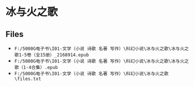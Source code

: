 # 冰与火之歌

## Files

- `F:/5000G电子书\I01-文学（小说 诗歌 名著 写作）\科幻小说\冰与火之歌\冰与火之歌1-5卷（全15册）_2168914.epub`
- `F:/5000G电子书\I01-文学（小说 诗歌 名著 写作）\科幻小说\冰与火之歌\冰与火之歌（1-4合集）.epub`
- `F:/5000G电子书\I01-文学（小说 诗歌 名著 写作）\科幻小说\冰与火之歌\files.txt`
